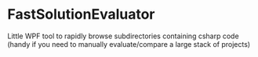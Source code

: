 FastSolutionEvaluator
=====================

Little WPF tool to rapidly browse subdirectories containing csharp code (handy if you need to manually evaluate/compare a large stack of projects)
